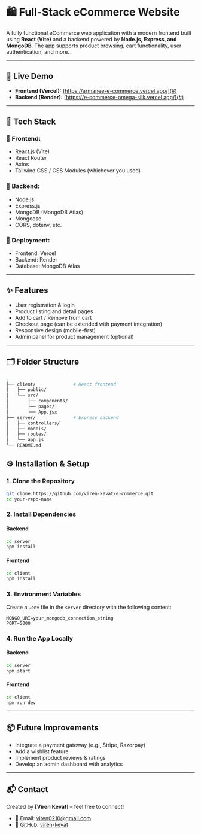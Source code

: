 # 🛍️ Full-Stack eCommerce Website

A fully functional eCommerce web application with a modern frontend built using **React (Vite)** and a backend powered by **Node.js, Express, and MongoDB**. The app supports product browsing, cart functionality, user authentication, and more.

---

## 🚀 Live Demo

- **Frontend (Vercel):** [https://armanee-e-commerce.vercel.app/](#)
- **Backend (Render):** [https://e-commerce-omega-silk.vercel.app/](#)

---

## 🧰 Tech Stack

### 🔹 Frontend:

- React.js (Vite)
- React Router
- Axios
- Tailwind CSS / CSS Modules (whichever you used)

### 🔹 Backend:

- Node.js
- Express.js
- MongoDB (MongoDB Atlas)
- Mongoose
- CORS, dotenv, etc.

### 🔹 Deployment:

- Frontend: Vercel
- Backend: Render
- Database: MongoDB Atlas

---

## ✨ Features

- User registration & login
- Product listing and detail pages
- Add to cart / Remove from cart
- Checkout page (can be extended with payment integration)
- Responsive design (mobile-first)
- Admin panel for product management (optional)

---

## 🗂️ Folder Structure

```bash
.
├── client/              # React frontend
│   ├── public/
│   └── src/
│       ├── components/
│       ├── pages/
│       └── App.jsx
├── server/              # Express backend
│   ├── controllers/
│   ├── models/
│   ├── routes/
│   └── app.js
└── README.md
```

## ⚙️ Installation & Setup

### 1. Clone the Repository

```bash
git clone https://github.com/viren-kevat/e-commerce.git
cd your-repo-name
```

### 2. Install Dependencies

#### Backend

```bash
cd server
npm install
```

#### Frontend

```bash
cd client
npm install
```

### 3. Environment Variables

Create a `.env` file in the `server` directory with the following content:

```env
MONGO_URI=your_mongodb_connection_string
PORT=5000
```

### 4. Run the App Locally

#### Backend

```bash
cd server
npm start
```

#### Frontend

```bash
cd client
npm run dev
```

---

## 📦 Future Improvements

- Integrate a payment gateway (e.g., Stripe, Razorpay)
- Add a wishlist feature
- Implement product reviews & ratings
- Develop an admin dashboard with analytics

---

## 📬 Contact

Created by **[Viren Kevat]** – feel free to connect!

- 📧 Email: [viren0210@gmail.com](mailto:viren0210@gmail.com)
- 🔗 GitHub: [viren-kevat](https://github.com/viren-kevat)
